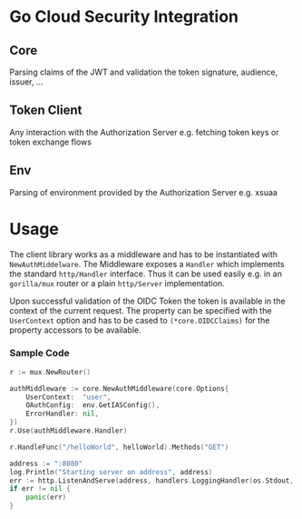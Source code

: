 # Go Cloud Security Integration

## Core
Parsing claims of the JWT and validation the token signature, audience, issuer, … 

## Token Client
Any interaction with the Authorization Server e.g. fetching token keys or token exchange flows

## Env
Parsing of environment provided by the Authorization Server e.g. xsuaa


# Usage

The client library works as a middleware and has to be instantiated with `NewAuthMiddelware`. The Middleware exposes a `Handler` which implements the standard `http/Handler` interface. Thus it can be used easily e.g. in an `gorilla/mux` router or a plain `http/Server` implementation.

Upon successful validation of the OIDC Token the token is available in the context of the current request. The property can be specified with the `UserContext` option and has to be cased to `(*core.OIDCClaims)` for the property accessors to be available.  
 
### Sample Code

````go
r := mux.NewRouter()

authMiddleware := core.NewAuthMiddleware(core.Options{
    UserContext:  "user",
    OAuthConfig:  env.GetIASConfig(),
    ErrorHandler: nil,
})
r.Use(authMiddleware.Handler)

r.HandleFunc("/helloWorld", helloWorld).Methods("GET")

address := ":8080"
log.Println("Starting server on address", address)
err := http.ListenAndServe(address, handlers.LoggingHandler(os.Stdout, r))
if err != nil {
    panic(err)
}
````